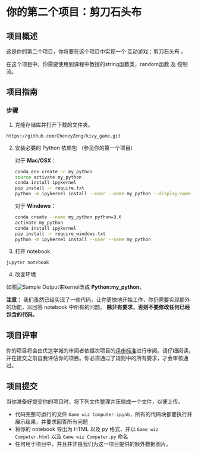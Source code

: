 # 你的第二个项目：剪刀石头布
## 项目概述 

这是你的第二个项目，你将要在这个项目中实现一个 互动游戏：剪刀石头布 。

在这个项目中，你需要使用到课程中教授的string函数类，random函数 及 控制流。


## 项目指南

### 步骤

1. 克隆存储库并打开下载的文件夹。

 ```	
https://github.com/CheneyZeng/kivy_game.git
```

2. 安装必要的 Python 依赖包 （参见你的第一个项目）


	对于 __Mac/OSX__：
	
	```bash
	conda env create -n my_python
	source activate my_python
	conda install ipykernel
	pip install -r require.txt
	python -m ipykernel install --user --name my_python --display-name "Python:my_python"
	```

	对于 __Windows__：
	
	```bash
	conda create --name my_python python=3.6
	activate my_python
	conda install ipykernel
	pip install -r require_windows.txt
	python -m ipykernel install --user --name my_python
	```
	
3. 打开 notebook

```
jupyter notebook
```

4. 改变环境

[image1]: changekernel.png "Sample Output"

如图![Sample Output][image1]来kernel改成 **Python:my_python**。


__注意：__ 我们虽然已经实现了一些代码，让你更快地开始工作，你仍需要实现额外的功能，以回答 notebook 中所有的问题。
__除非有要求，否则不要修改任何已经包含的代码。__

## 项目评审

你的项目将会由优达学城的审阅者依据次项目的[评审标准](https://review.udacity.com/#!/rubrics/2463/view)进行审阅。请仔细阅读，并在提交之前自我评估你的项目。你必须通过了规则中的所有要求，才会审核通过。

## 项目提交

当你准备好提交你的项目时，将下列文件整理并压缩成一个文件，以便上传。

- 代码完整可运行的文件 `Game wiz Computer.ipynb`，所有的代码块都要执行并展示结果，并要求回答所有问题
- 将你的 notebook 导出为 HTML 以及 py 格式，并以 `Game wiz Computer.html` 以及 `Game wiz Computer.py` 命名
- 任何用于项目中，并且并非由我们为这一项目提供的额外数据图片。
